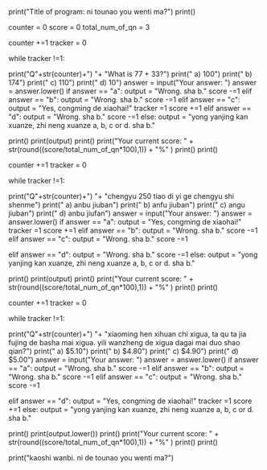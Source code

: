 print("Title of program: ni tounao you wenti ma?")
print()

counter = 0
score = 0
total_num_of_qn = 3


counter +=1
tracker = 0

while tracker !=1:
  
  print("Q"+str(counter)+") "+ "What is 77 + 33?")
  print("   a) 100")
  print("   b) 174")
  print("   c) 110")
  print("   d) 10")
  answer = input("Your answer: ")
  answer = answer.lower()
  if answer == "a":
    output = "Wrong. sha b."
    score -=1
  elif answer == "b":
    output = "Wrong. sha b."
    score -=1
  elif answer == "c":
    output = "Yes, congming de xiaohai!"
    tracker =1
    score +=1
  elif answer == "d":
    output = "Wrong. sha b."
    score -=1
  else:
    output = "yong yanjing kan xuanze, zhi neng xuanze a, b, c or d. sha b."
  
  print()
  print(output)
  print()
  print("Your current score: " + str(round((score/total_num_of_qn*100),1)) + "%"  )
  print()
  print()
  


counter +=1
tracker = 0

while tracker !=1:
  
  print("Q"+str(counter)+") "+ "chengyu 250 tiao di yi ge chengyu shi shenme")
  print("   a) anbu jiuban")
  print("   b) anfu jiuban")
  print("   c) angu jiuban")
  print("   d) anbu jiufan")
  answer = input("Your answer: ")
  answer = answer.lower()
  if answer == "a":
    output = "Yes, congming de xiaohai!"
    tracker =1
    score +=1
  elif answer == "b":
    output = "Wrong. sha b."
    score -=1
  elif answer == "c":
    output = "Wrong. sha b."
    score -=1
    
  elif answer == "d":
    output = "Wrong. sha b."
    score -=1
  else:
    output = "yong yanjing kan xuanze, zhi neng xuanze a, b, c or d. sha b."

  print()
  print(output)
  print()
  print("Your current score: " + str(round((score/total_num_of_qn*100),1)) + "%"  )
  print()
  print()
  
  

counter +=1
tracker = 0

while tracker !=1:
  
  print("Q"+str(counter)+") "+ "xiaoming hen xihuan chi xigua, ta qu ta jia fujing de basha mai xigua. yili wanzheng de xigua dagai mai duo shao qian?")
  print("   a) $5.10")
  print("   b) $4.80")
  print("   c) $4.90")
  print("   d) $5.00")
  answer = input("Your answer: ")
  answer = answer.lower()
  if answer == "a":
    output = "Wrong. sha b."
    score -=1
  elif answer == "b":
    output = "Wrong.  sha b."
    score -=1
  elif answer == "c":
    output = "Wrong.  sha b."
    score -=1
    
  elif answer == "d":
    output = "Yes, congming de xiaohai!"
    tracker =1
    score +=1
  else:
    output = "yong yanjing kan xuanze, zhi neng xuanze a, b, c or d. sha b."

  

  print()
  print(output.lower())
  print()
  print("Your current score: " + str(round((score/total_num_of_qn*100),1)) + "%"  )
  print()
  print()
  
print("kaoshi wanbi. ni de tounao you wenti ma?")
  

